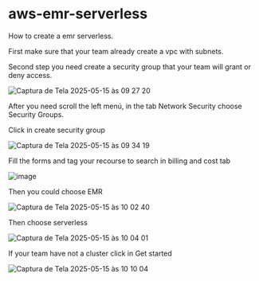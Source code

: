 # aws-emr-serverless
How to create a emr serverless.

First make sure that your team already create a vpc with subnets.

Second step you need create a security group that your team will grant or deny access.

![Captura de Tela 2025-05-15 às 09 27 20](https://github.com/user-attachments/assets/9e70be99-5c1d-4582-a201-7f537816a9ea)

After you need scroll the left menú, in the tab Network Security choose Security Groups.

Click in create security group

![Captura de Tela 2025-05-15 às 09 34 19](https://github.com/user-attachments/assets/487629db-0e2c-4612-aa8d-670f6631eb26)

Fill the forms and tag your recourse to search in billing and cost tab

![image](https://github.com/user-attachments/assets/00de7e34-c864-4257-af31-8a2d83258989)

Then you could choose EMR

![Captura de Tela 2025-05-15 às 10 02 40](https://github.com/user-attachments/assets/ad65738b-bfb1-4537-acc5-b6dc937cd70e)

Then choose serverless

![Captura de Tela 2025-05-15 às 10 04 01](https://github.com/user-attachments/assets/1511625f-6a23-4c16-a78d-6633b62a3edb)


If your team have not a cluster click in  Get started

![Captura de Tela 2025-05-15 às 10 10 04](https://github.com/user-attachments/assets/d986667d-3fa7-473f-a94b-3dd830640bb4)












